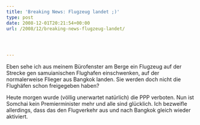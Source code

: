 ```yaml
---
title: 'Breaking News: Flugzeug landet ;)'
type: post
date: 2008-12-01T20:21:54+00:00
url: /2008/12/breaking-news-flugzeug-landet/




---
```

Eben sehe ich aus meinem Bürofenster am Berge ein Flugzeug auf der Strecke gen samuianischen Flughafen einschwenken, auf der normalerweise Flieger aus Bangkok landen. Sie werden doch nicht die Flughäfen schon freigegeben haben?

Heute morgen wurde (völlig unerwartet natürlich) die PPP verboten. Nun ist Somchai kein Premierminister mehr und alle sind glücklich. Ich bezweifle allerdings, dass das den Flugverkehr aus und nach Bangkok gleich wieder aktiviert.
